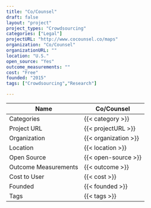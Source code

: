 ```yaml
---
title: "Co/Counsel"
draft: false
layout: "project"
project_types: "Crowdsourcing"
categories: ["Legal"]
projectURL: "http://www.cocounsel.co/maps"
organization: "Co/Counsel"
organizationURL: ""
location: "U.S."
open_source: "Yes"
outcome_measurements: ""
cost: "Free"
founded: "2015"
tags: ["Crowdsourcing","Research"]

---
```



Name                    |  Co/Counsel    
------------------------|----
Categories              | {{< category >}} 
Project URL             | {{< projectURL >}} 
Organization            | {{< organization >}} 
Location                | {{< location >}} 
Open Source             | {{< open-source >}} 
Outcome Measurements    | {{< outcome >}} 
Cost to User            | {{< cost >}} 
Founded                 | {{< founded >}} 
Tags                    | {{< tags >}} 

